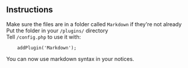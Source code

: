## Instructions

Make sure the files are in a folder called `Markdown` if they're not already  
Put the folder in your `/plugins/` directory  
Tell `/config.php` to use it with:

```
    addPlugin('Markdown');
```

You can now use markdown syntax in your notices.


